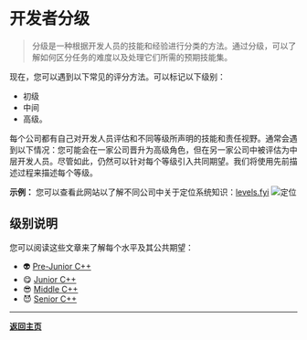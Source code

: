 # 开发者分级

> 分级是一种根据开发人员的技能和经验进行分类的方法。通过分级，可以了解如何区分任务的难度以及处理它们所需的预期技能集。

现在，您可以遇到以下常见的评分方法。可以标记以下级别：

- 初级
- 中间
- 高级。

每个公司都有自己对开发人员评估和不同等级所声明的技能和责任视野。通常会遇到以下情况：您可能会在一家公司晋升为高级角色，但在另一家公司中被评估为中层开发人员。尽管如此，仍然可以针对每个等级引入共同期望。我们将使用先前描述过程来描述每个等级。

**示例：** 您可以查看此网站以了解不同公司中关于定位系统知识：[levels.fyi](https://www.levels.fyi/)
![定位](https://github.com/Salmer/CppDeveloperRoadmap/blob/main/Russian/Grades/Source/GradeTable.PNG?raw=true "GradeTable")

## 级别说明

您可以阅读这些文章来了解每个水平及其公共期望：

- :alien: [Pre-Junior C++](PreJunior.md)
- :yum: [Junior C++](Junior.md)
- :sunglasses: [Middle C++](Middle.md)
- :smiling_imp: [Senior C++](Senior.md)

---

[**返回主页**](../README.md)